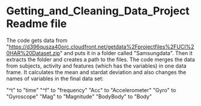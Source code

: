 # Getting_and_Cleaning_Data_Project Readme file
The code gets data from "https://d396qusza40orc.cloudfront.net/getdata%2Fprojectfiles%2FUCI%20HAR%20Dataset.zip" and puts it in a folder
called "Samsungdata". Then it extracts the folder and creates a path to the files. 
The code merges the data from subjects, activity and features (which has the variables) in one data frame. It calculates the mean and stardat deviation and also changes the names of variables in the final data set:

"^t" to "time"
"^f" to "frequency"
"Acc" to "Accelerometer"
"Gyro" to "Gyroscope"
"Mag" to "Magnitude"
"BodyBody" to "Body"
